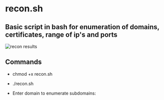 # recon.sh

## Basic script in bash for **enumeration** of domains, certificates, range of ip's and ports

![recon results](https://github.com/well0x01/recon.sh/blob/main/results-recon-sh.png)

## Commands

* chmod +x recon.sh

* ./recon.sh

* Enter domain to enumerate subdomains:
